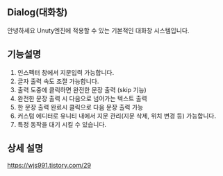 ## Dialog(대화창)


안녕하세요 Unuty엔진에 적용할 수 있는 기본적인 대화창 시스템입니다.


## 기능설명

1. 인스펙터 창에서 지문입력 가능합니다.
2. 글자 출력 속도 조절 가능합니다.
3. 출력 도중에 클릭하면 완전한 문장 출력 (skip 기능)
4. 완전한 문장 출력 시 다음으로 넘어가는 텍스트 출력
5. 한 문장 출력 완료시 클릭으로 다음 문장 출력 가능
5. 커스텀 에디터로 유니티 내에서 지문 관리(지문 삭제, 위치 변경 등) 가능합니다.
6. 특정 동작을 대기 시킬 수 있습니다.


## 상세 설명

https://wjs991.tistory.com/29



